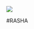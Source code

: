 

![](https://media.discordapp.net/attachments/839493043869450280/888837256566165564/852966451828359208.gif)

#RASHA
